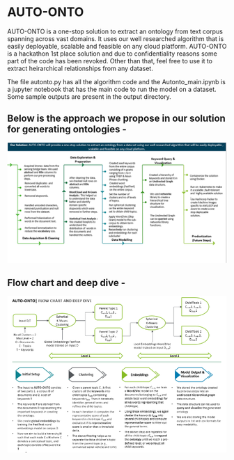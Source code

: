 # AUTO-ONTO
AUTO-ONTO is a one-stop solution to extract an ontology from text corpus spanning across vast domains. It uses our well researched algorithm that is easily deployable, scalable and feasible on any cloud platform. AUTO-ONTO is a hackathon 1st place solution and due to confidentiality reasons some part of the code has been revoked. Other than that, feel free to use it to extract heirarchical relationships from any dataset.

The file autonto.py has all the algorithm code and the Autonto_main.ipynb is a jupyter notebook that has the main code to run the model on a dataset. Some sample outputs are present in the output directory.

## Below is the approach we propose in our solution for generating ontologies -

![Overall Approach](https://github.com/Abhinand20/AUTO-ONTO/blob/main/imgs/approach.PNG)

## Flow chart and deep dive -

![Flow Chart](https://github.com/Abhinand20/AUTO-ONTO/blob/main/imgs/Flow.PNG)
